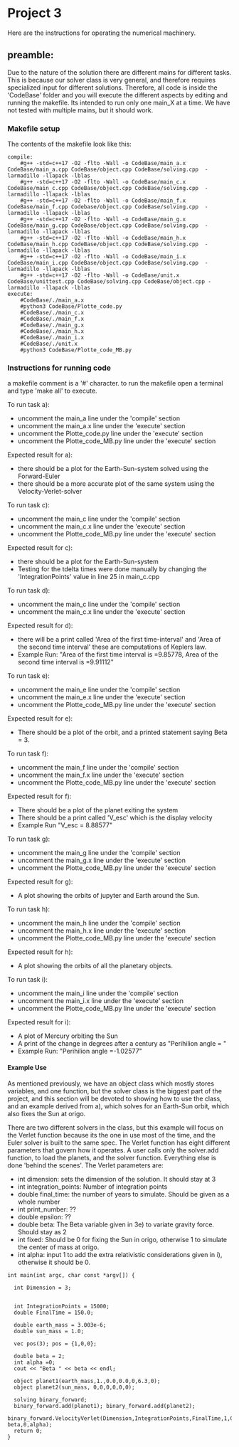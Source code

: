 # Project 3

Here are the instructions for operating the numerical machinery.

## preamble: 
Due to the nature of the solution there are different mains for different tasks. This is because our solver class is very general, and therefore requires specialized input for different solutions. Therefore, all code is inside the 'CodeBase' folder and you will execute the different aspects by editing and running the makefile. Its intended to run only one main_X at a time. We have not tested with multiple mains, but it should work.

### Makefile setup
The contents of the makefile look like this:
```
compile:
  	#g++ -std=c++17 -O2 -flto -Wall -o CodeBase/main_a.x CodeBase/main_a.cpp CodeBase/object.cpp CodeBase/solving.cpp  -larmadillo -llapack -lblas
	#g++ -std=c++17 -O2 -flto -Wall -o CodeBase/main_c.x CodeBase/main_c.cpp CodeBase/object.cpp CodeBase/solving.cpp  -larmadillo -llapack -lblas
	#g++ -std=c++17 -O2 -flto -Wall -o CodeBase/main_f.x CodeBase/main_f.cpp Codebase/object.cpp CodeBase/solving.cpp  -larmadillo -llapack -lblas
	#g++ -std=c++17 -O2 -flto -Wall -o CodeBase/main_g.x CodeBase/main_g.cpp CodeBase/object.cpp CodeBase/solving.cpp  -larmadillo -llapack -lblas
	#g++ -std=c++17 -O2 -flto -Wall -o CodeBase/main_h.x CodeBase/main_h.cpp CodeBase/object.cpp CodeBase/solving.cpp  -larmadillo -llapack -lblas
	#g++ -std=c++17 -O2 -flto -Wall -o CodeBase/main_i.x CodeBase/main_i.cpp CodeBase/object.cpp CodeBase/solving.cpp  -larmadillo -llapack -lblas
	#g++ -std=c++17 -O2 -flto -Wall -o CodeBase/unit.x CodeBase/unittest.cpp CodeBase/solving.cpp CodeBase/object.cpp -larmadillo -llapack -lblas
execute:
	#CodeBase/./main_a.x
	#python3 CodeBase/Plotte_code.py
	#CodeBase/./main_c.x
	#CodeBase/./main_f.x
	#CodeBase/./main_g.x
	#CodeBase/./main_h.x
	#CodeBase/./main_i.x
	#CodeBase/./unit.x
	#python3 CodeBase/Plotte_code_MB.py
```
### Instructions for running code
a makefile comment is a '#' character. to run the makefile open a terminal and type 'make all' to execute.

To run task a):
  - uncomment the main_a line under the 'compile' section
  - uncomment the main_a.x line under the 'execute' section
  - uncomment the Plotte_code.py line under the 'execute' section
  - uncomment the Plotte_code_MB.py line under the 'execute' section
 
Expected result for a):
 - there should be a plot for the Earth-Sun-system solved using the Forward-Euler
 - there should be a more accurate plot of the same system using the Velocity-Verlet-solver
  
  
To run task c):
  - uncomment the main_c line under the 'compile' section
  - uncomment the main_c.x line under the 'execute' section
  - uncomment the Plotte_code_MB.py line under the 'execute' section
 
Expected result for c):
 - there should be a plot for the Earth-Sun-system 
 - Testing for the tdelta times were done manually by changing the 'IntegrationPoints' value in line 25 in main_c.cpp


To run task d):
  - uncomment the main_c line under the 'compile' section
  - uncomment the main_c.x line under the 'execute' section

Expected result for d):
- there will be a print called 'Area of the first time-interval' and 'Area of the second time interval' these are computations of Keplers law.
- Example Run: "Area of the first time interval is =9.85778, Area of the second time interval is =9.91112"


To run task e):
  - uncomment the main_e line under the 'compile' section
  - uncomment the main_e.x line under the 'execute' section
  - uncomment the Plotte_code_MB.py line under the 'execute' section

Expected result for e):
  - There should be a plot of the orbit, and a printed statement saying Beta = 3.


To run task f):
  - uncomment the main_f line under the 'compile' section
  - uncomment the main_f.x line under the 'execute' section
  - uncomment the Plotte_code_MB.py line under the 'execute' section

Expected result for f):
- There should be a plot of the planet exiting the system
- There should be a print called 'V_esc' which is the display velocity  
- Example Run "V_esc = 8.88577"


To run task g):
  - uncomment the main_g line under the 'compile' section
  - uncomment the main_g.x line under the 'execute' section
  - uncomment the Plotte_code_MB.py line under the 'execute' section

Expected result for g):
  - A plot showing the orbits of jupyter and Earth around the Sun.


To run task h):
  - uncomment the main_h line under the 'compile' section
  - uncomment the main_h.x line under the 'execute' section
  - uncomment the Plotte_code_MB.py line under the 'execute' section

Expected result for h):
  -  A plot showing the orbits of all the planetary objects.


To run task i):
  - uncomment the main_i line under the 'compile' section
  - uncomment the main_i.x line under the 'execute' section
  - uncomment the Plotte_code_MB.py line under the 'execute' section

Expected result for i):
  - A plot of Mercury orbiting the Sun
  - A print of the change in degrees after a century as "Perihilion angle = "
  - Example Run: "Perihilion angle =-1.02577"

#### Example Use
As mentioned previously, we have an object class which mostly stores variables, and one function, but the solver class is the biggest part of the project, and this section will be devoted to showing how to use the class, and an example derived from a), which solves for an Earth-Sun orbit, which also fixes the Sun at origo.

There are two different solvers in the class, but this example will focus on the Verlet function because its the one in use most of the time, and the Euler solver is built to the same spec. The Verlet function has eight different parameters that govern how it operates. A user calls only the solver.add function, to load the planets, and the solver function. Everything else is done 'behind the scenes'. The Verlet parameters are:
- int dimension: sets the dimension of the solution. It should stay at 3
- int integration_points: Number of integration points
- double final_time: the number of years to simulate. Should be given as a whole number
- int print_number: ??
- double epsilon: ??
- double beta: The Beta variable given in 3e) to variate gravity force. Should stay as 2
- int fixed: Should be 0 for fixing the Sun in origo, otherwise 1 to simulate the center of mass at origo.
- int alpha: input 1 to add the extra relativistic considerations given in i), otherwise it should be 0.

```
int main(int argc, char const *argv[]) {

  int Dimension = 3;


  int IntegrationPoints = 15000;
  double FinalTime = 150.0;

  double earth_mass = 3.003e-6;
  double sun_mass = 1.0;

  vec pos(3); pos = {1,0,0};

  double beta = 2;
  int alpha =0;
  cout << "Beta " << beta << endl;

  object planet1(earth_mass,1.,0.0,0.0,0,6.3,0);
  object planet2(sun_mass, 0,0,0,0,0,0);

  solving binary_forward;
  binary_forward.add(planet1); binary_forward.add(planet2);
  binary_forward.VelocityVerlet(Dimension,IntegrationPoints,FinalTime,1,0., beta,0,alpha);
  return 0;
}


```
